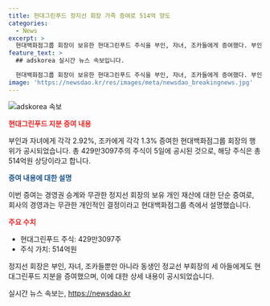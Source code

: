 ```yaml
---
title: 현대그린푸드 정지선 회장 가족 증여로 514억 양도
categories:
  - News
excerpt: >
  현대백화점그룹 회장이 보유한 현대그린푸드 주식을 부인, 자녀, 조카들에게 증여했다. 부인과 자녀는 각각 2.92%, 조카는 각각 1.3%를 받았으며, 이번 증여는 총 429만3097주로 514억원 상당이다. 회사 측은 이는 경영권 승계와 무관한 개인 재산 증여라고 설명했다.
feature_text: >
  ## adskorea 실시간 뉴스 속보입니다.

  현대백화점그룹 회장이 보유한 현대그린푸드 주식을 부인, 자녀, 조카들에게 증여했다. 부인과 자녀는 각각 2.92%, 조카는 각각 1.3%를 받았으며, 이번 증여는 총 429만3097주로 514억원 상당이다. 회사 측은 이는 경영권 승계와 무관한 개인 재산 증여라고 설명했다.
image: 'https://newsdao.kr/res/images/meta/newsdao_breakingnews.jpg'
---
```


<p><img src="https://newsdao.kr/res/images/meta/newsdao_breakingnews.jpg" alt="adskorea 속보" /></p>

<p><b><span style="color: #ee2323;">현대그린푸드 지분 증여 내용</span></b></p>

<p>부인과 자녀에게 각각 2.92%, 조카에게 각각 1.3% 증여한 현대백화점그룹 회장의 행위가 공시되었습니다. 총 429만3097주의 주식이 5일에 공시된 것으로, 해당 주식은 총 514억원 상당이라고 합니다.</p>

<p><b><span style="color: #1a5490;">증여 내용에 대한 설명</span></b></p>

<p>이번 증여는 경영권 승계와 무관한 정지선 회장의 보유 개인 재산에 대한 단순 증여로, 회사의 경영과는 무관한 개인적인 결정이라고 현대백화점그룹 측에서 설명했습니다.</p>

<p><b><span style="color: #ee2323;">주요 수치</span></b></p>

<ul>
<li>현대그린푸드 주식: 429만3097주</li>
<li>주식 가치: 514억원</li>
</ul>

<p>정지선 회장은 부인, 자녀, 조카들뿐만 아니라 동생인 정교선 부회장의 세 아들에게도 현대그린푸드 지분을 증여했으며, 이에 대한 상세 내용이 공시되었습니다.</p>
실시간 뉴스 속보는, <a href="https://newsdao.kr" rel="dofollow">https://newsdao.kr</a>


